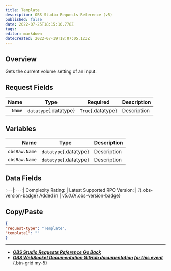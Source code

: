 ```yaml
---
title: Template
description: OBS Studio Requests Reference (v5)
published: false
date: 2022-07-25T18:15:10.778Z
tags:
editor: markdown
dateCreated: 2022-07-19T18:07:05.123Z
---
```


## Overview
Gets the current volume setting of an input.

## Request Fields
|   Name |         Type          |     Required      | Description |
| ------:|:---------------------:|:-----------------:|:----------- |
| `Name` | `datatype`{.datatype} | `True`{.datatype} | Description |

## Variables
|          Name |         Type          | Description |
| -------------:|:---------------------:|:----------- |
| `obsRaw.Name` | `datatype`{.datatype} | Description |
| `obsRaw.Name` | `datatype`{.datatype} | Description |

## Data Fields
:---|:---:| Complexity Rating: | <span class="stars stars--5"></span> Latest Supported RPC Version: | *1*{.obs-version-badge}
Added in | *v5.0.0*{.obs-version-badge}

## Copy/Paste
```json
{
"request-type": "Template",
"template1": ""
}
```

---

- [<i class="mdi mdi-chevron-left"></i>***OBS Studio Requests Reference ***Go Back******](/en/Broadcasters/OBS/Requests)
- [<i class="mdi mdi-github"></i> ***OBS WebSocket Documentation ***GitHub documentation for this event******](https://github.com/obsproject/obs-websocket/blob/master/docs/generated/protocol.md#INSERTTHENAMEHEREPLEASEDPNTFORGETITIK1497PLEASEEEEEEEEEEEEEEEEEEEEEEEEEEEEEEEEEEEEEEEEEEEEEEEEEEEEEEEEEEEEEEEEEEEEEEEEEEEEEEEEEEEEEEEEEEEEEEEEEEEEEEEEEE)
{.btn-grid my-5}